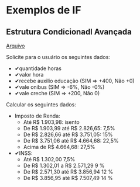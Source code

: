 ﻿# Exemplos de IF

## Estrutura Condicionadl Avançada
[Arquivo](EstruturaCondicionalAvancada.cs)

Solicite para o usuário os seguintes dados:
-  ✔quantidade horas
-  ✔valor hora
-  ✔recebe auxilio educação (SIM => +400, Não +0)
-  ✔vale onibus (SIM => -6%, Não -0%)
-  ✔vale creche (SIM => +200, Não 0)

Calcular os seguintes dados:
-  Imposto de Renda:
	- Até R$ 1.903,98: isento
	- De R$ 1.903,99 até R$ 2.826,65: 7,5%
	- De R$ 2.826,66 até R$ 3.751,05: 15%
	- De R$ 3.751,06 até R$ 4.664,68: 22,5%
	- Acima de R$ 4.664,68: 27,5%
-  ✔INSS: 
	-  Até R$ 1.302,00	7,5%
	-  De R$ 1.302,01 a R$ 2.571,29    9 %
	-  De R$ 2.571,30 até R$ 3.856,94  12 %
	-  De R$ 3.856,95 até R$ 7.507,49   14 %